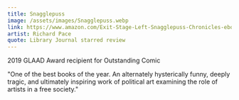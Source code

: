 ```yaml
---
title: Snagglepuss
image: /assets/images/Snagglepuss.webp
link: https://www.amazon.com/Exit-Stage-Left-Snagglepuss-Chronicles-ebook/dp/B07B8CF53R
artist: Richard Pace
quote: Library Journal starred review
---
```


2019 GLAAD Award recipient for Outstanding Comic

"One of the best books of the year. An alternately hysterically funny, deeply tragic, and ultimately inspiring work of political art examining the role of artists in a free society."
